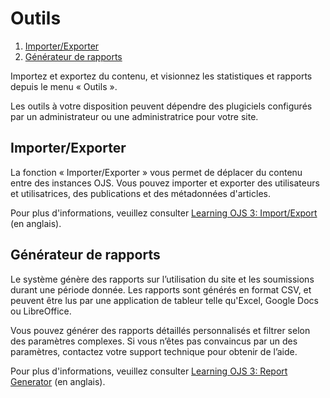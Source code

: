 # Outils

1. [Importer/Exporter](tools#import-export)
1. [Générateur de rapports](tools#statistics)

Importez et exportez du contenu, et visionnez les statistiques et rapports depuis le menu « Outils ».
 
Les outils à votre disposition peuvent dépendre des plugiciels configurés par un administrateur ou une administratrice pour votre site.
 
## <a name="import-export"></a>Importer/Exporter
 
La fonction « Importer/Exporter » vous permet de déplacer du contenu entre des instances OJS. Vous pouvez importer et exporter des utilisateurs et utilisatrices, des publications et des métadonnées d'articles.
 
Pour plus d'informations, veuillez consulter [Learning OJS 3: Import/Export](https://docs.pkp.sfu.ca/learning-ojs/en/tools#importexport) (en anglais).

## <a name="statistics"></a>Générateur de rapports
 
Le système génère des rapports sur l’utilisation du site et les soumissions durant une période donnée. Les rapports sont générés en format CSV, et peuvent être lus par une application de tableur telle qu'Excel, Google Docs ou LibreOffice.
 
Vous pouvez générer des rapports détaillés personnalisés et filtrer selon des paramètres complexes. Si vous n’êtes pas convaincus par un des paramètres, contactez votre support technique pour obtenir de l’aide.

Pour plus d'informations, veuillez consulter [Learning OJS 3: Report Generator](https://docs.pkp.sfu.ca/learning-ojs/en/tools#report-generator) (en anglais).
